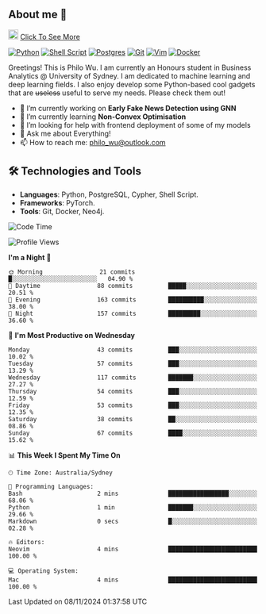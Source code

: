 ## About me 🤗

<a href="#"><img src="https://media.giphy.com/media/hvRJCLFzcasrR4ia7z/giphy.gif" width="20px" height="20px"></a> [Click To See More](https://codeboyphilo.github.io)

[![Python](https://img.shields.io/badge/python-3670A0?style=for-the-badge&logo=python&logoColor=ffdd54)](#)
[![Shell Script](https://img.shields.io/badge/shell_script-%23121011.svg?style=for-the-badge&logo=gnu-bash&logoColor=white)](#)
[![Postgres](https://img.shields.io/badge/postgres-%23316192.svg?style=for-the-badge&logo=postgresql&logoColor=white)](#)
[![Git](https://img.shields.io/badge/git-%23F05033.svg?style=for-the-badge&logo=git&logoColor=white)](#)
[![Vim](https://img.shields.io/badge/VIM-%2311AB00.svg?style=for-the-badge&logo=vim&logoColor=white)](#)
[![Docker](https://img.shields.io/badge/docker-%230db7ed.svg?style=for-the-badge&logo=docker&logoColor=white)](#)

Greetings! This is Philo Wu. I am currently an Honours student in Business Analytics \@ University of Sydney. I am dedicated to machine learning and deep learning fields. I also enjoy develop some Python-based cool gadgets that are ~~useless~~ useful to serve my needs. Please check them out!

- 🔭 I’m currently working on **Early Fake News Detection using GNN**
- 🌱 I’m currently learning **Non-Convex Optimisation**
- 🤔 I’m looking for help with frontend deployment of some of my models
- 💬 Ask me about Everything!
- 📫 How to reach me: philo_wu@outlook.com

## 🛠 Technologies and Tools
- **Languages**: Python, PostgreSQL, Cypher, Shell Script.
- **Frameworks**: PyTorch.
- **Tools**: Git, Docker, Neo4j.

<!--START_SECTION:waka-->
![Code Time](http://img.shields.io/badge/Code%20Time-598%20hrs%2017%20mins-blue)

![Profile Views](http://img.shields.io/badge/Profile%20Views-0-blue)

**I'm a Night 🦉** 

```text
🌞 Morning                21 commits          █░░░░░░░░░░░░░░░░░░░░░░░░   04.90 % 
🌆 Daytime                88 commits          █████░░░░░░░░░░░░░░░░░░░░   20.51 % 
🌃 Evening                163 commits         ██████████░░░░░░░░░░░░░░░   38.00 % 
🌙 Night                  157 commits         █████████░░░░░░░░░░░░░░░░   36.60 % 
```
📅 **I'm Most Productive on Wednesday** 

```text
Monday                   43 commits          ███░░░░░░░░░░░░░░░░░░░░░░   10.02 % 
Tuesday                  57 commits          ███░░░░░░░░░░░░░░░░░░░░░░   13.29 % 
Wednesday                117 commits         ███████░░░░░░░░░░░░░░░░░░   27.27 % 
Thursday                 54 commits          ███░░░░░░░░░░░░░░░░░░░░░░   12.59 % 
Friday                   53 commits          ███░░░░░░░░░░░░░░░░░░░░░░   12.35 % 
Saturday                 38 commits          ██░░░░░░░░░░░░░░░░░░░░░░░   08.86 % 
Sunday                   67 commits          ████░░░░░░░░░░░░░░░░░░░░░   15.62 % 
```


📊 **This Week I Spent My Time On** 

```text
🕑︎ Time Zone: Australia/Sydney

💬 Programming Languages: 
Bash                     2 mins              █████████████████░░░░░░░░   68.06 % 
Python                   1 min               ███████░░░░░░░░░░░░░░░░░░   29.66 % 
Markdown                 0 secs              █░░░░░░░░░░░░░░░░░░░░░░░░   02.28 % 

🔥 Editors: 
Neovim                   4 mins              █████████████████████████   100.00 % 

💻 Operating System: 
Mac                      4 mins              █████████████████████████   100.00 % 
```


 Last Updated on 08/11/2024 01:37:58 UTC
<!--END_SECTION:waka-->
